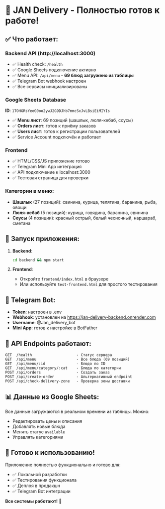 # 🎉 JAN Delivery - Полностью готов к работе!

## ✅ Что работает:

### Backend API (http://localhost:3000)
- ✅ Health check: `/health`
- ✅ Google Sheets подключение активно
- ✅ Menu API: `/api/menu` - **69 блюд загружено из таблицы**
- ✅ Telegram Bot webhook настроен
- ✅ Все сервисы инициализированы

### Google Sheets Database
**ID**: `1TOHGRsYeoG0oo2ywJ2G9DJhb7mmcSxJvLBsiEiMIYIs`
- ✅ **Menu лист**: 69 позиций (шашлык, люля-кебаб, соусы)
- ✅ **Orders лист**: готов к приёму заказов
- ✅ **Users лист**: готов к регистрации пользователей
- ✅ Service Account подключён и работает

### Frontend
- ✅ HTML/CSS/JS приложение готово
- ✅ Telegram Mini App интеграция
- ✅ API подключение к localhost:3000
- ✅ Тестовая страница для проверки

### Категории в меню:
- **Шашлык** (27 позиций): свинина, курица, телятина, баранина, рыба, овощи
- **Люля-кебаб** (5 позиций): курица, говядина, баранина, свинина  
- **Соусы** (4 позиции): красный острый, белый чесночный, наршараб, сметана

## 🚀 Запуск приложения:

1. **Backend**:
   ```bash
   cd backend && npm start
   ```

2. **Frontend**: 
   - Откройте `frontend/index.html` в браузере
   - Или используйте `test-frontend.html` для простого тестирования

## 📱 Telegram Bot:
- **Token**: настроен в .env
- **Webhook**: установлен на https://jan-delivery-backend.onrender.com
- **Username**: @Jan_delivery_bot
- **Mini App**: готов к настройке в BotFather

## 🔧 API Endpoints работают:
```
GET  /health                    - Статус сервера
GET  /api/menu                  - Все блюда (69 позиций)
GET  /api/menu/:id              - Блюдо по ID
GET  /api/menu/category/:cat    - Блюда по категории
POST /api/orders                - Создать заказ  
POST /api/create-order          - Альтернативный endpoint
POST /api/check-delivery-zone   - Проверка зоны доставки
```

## 📊 Данные из Google Sheets:
Все данные загружаются в реальном времени из таблицы. Можно:
- Редактировать цены и описания
- Добавлять новые блюда
- Менять статус `available` 
- Управлять категориями

## 🎯 Готово к использованию!
Приложение полностью функционально и готово для:
- ✅ Локальной разработки
- ✅ Тестирования функционала
- ✅ Деплоя в продакшн
- ✅ Telegram Bot интеграции

**Все системы работают!** 🚀